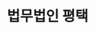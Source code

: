 ---
id: 0
title: 법무법인 평택
caption: 개인회생/파산 법률상담 서비스
url: https://leaderscpa.com/merchant/pyeongtaek/
view: https://raw.githubusercontent.com/didgustm/image/main/view/pyeongtaek_view.webp
thumnail: https://github.com/didgustm/image/blob/main/thumnail/pyeongtaek.jpg?raw=true
category: Life
device: PC, Mobile
---